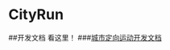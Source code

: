 # CityRun
  ##开发文档 看这里！
  ###[城市定向运动开发文档](https://github.com/wangke-tech/CityRun/blob/master/%E5%BC%80%E5%8F%91%E6%96%87%E6%A1%A3.pdf)
